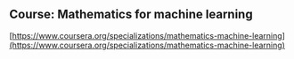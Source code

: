 ## Course: Mathematics for machine learning
  
  [https://www.coursera.org/specializations/mathematics-machine-learning](https://www.coursera.org/specializations/mathematics-machine-learning)